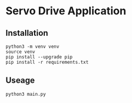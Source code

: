 # Servo Drive Application

## Installation
```
python3 -m venv venv
source venv
pip install --upgrade pip
pip install -r requirements.txt
```

## Useage
```
python3 main.py
```